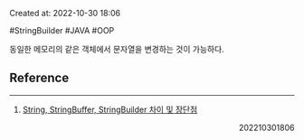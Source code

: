 Created at: 2022-10-30 18:06

#StringBuilder #JAVA #OOP 

동일한 메모리의 같은 객체에서 문자열을 변경하는 것이 가능하다.

## Reference
---
1. [String, StringBuffer, StringBuilder 차이 및 장단점](https://ifuwanna.tistory.com/221)
<div style="text-align: right"> 202210301806 </div>